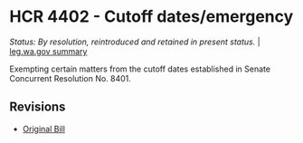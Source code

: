 # HCR 4402 - Cutoff dates/emergency
*Status: By resolution, reintroduced and retained in present status.* | [leg.wa.gov summary](https://app.leg.wa.gov/billsummary?BillNumber=4402&Year=2021)

Exempting certain matters from the cutoff dates established in Senate Concurrent Resolution No. 8401.

## Revisions
* [Original Bill](1/)